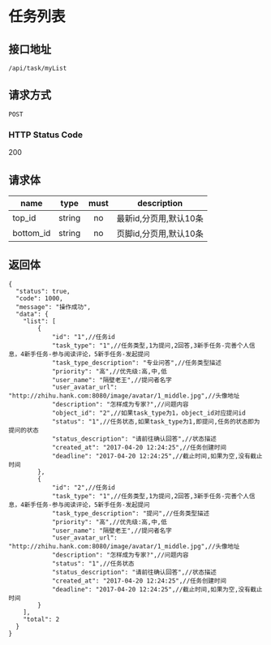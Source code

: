# 任务列表

## 接口地址

`/api/task/myList`

## 请求方式

`POST`

### HTTP Status Code

200

## 请求体

| name     | type     | must     | description |
|----------|:--------:|:--------:|:--------:|
| top_id   | string   | no      | 最新id,分页用,默认10条 |
| bottom_id   | string   | no      | 页脚id,分页用,默认10条 |



## 返回体

```json5
{
  "status": true,
  "code": 1000,
  "message": "操作成功",
  "data": {
    "list": [
        {
            "id": "1",//任务id
            "task_type": "1",//任务类型,1为提问,2回答,3新手任务-完善个人信息，4新手任务-参与阅读评论，5新手任务-发起提问
            "task_type_description": "专业问答",//任务类型描述
            "priority": "高",//优先级:高,中,低
            "user_name": "隔壁老王",//提问者名字
            "user_avatar_url": "http://zhihu.hank.com:8080/image/avatar/1_middle.jpg",//头像地址
            "description": "怎样成为专家?",//问题内容
            "object_id": "2",//如果task_type为1，object_id对应提问id
            "status": "1",//任务状态,如果task_type为1,即提问,任务的状态即为提问的状态
            "status_description": "请前往确认回答",//状态描述
            "created_at": "2017-04-20 12:24:25",//任务创建时间
            "deadline": "2017-04-20 12:24:25",//截止时间,如果为空,没有截止时间
        },
        {
            "id": "2",//任务id
            "task_type": "1",//任务类型,1为提问,2回答,3新手任务-完善个人信息，4新手任务-参与阅读评论，5新手任务-发起提问
            "task_type_description": "提问",//任务类型描述
            "priority": "高",//优先级:高,中,低
            "user_name": "隔壁老王",//提问者名字
            "user_avatar_url": "http://zhihu.hank.com:8080/image/avatar/1_middle.jpg",//头像地址
            "description": "怎样成为专家?",//问题内容
            "status": "1",//任务状态
            "status_description": "请前往确认回答",//状态描述
            "created_at": "2017-04-20 12:24:25",//任务创建时间
            "deadline": "2017-04-20 12:24:25",//截止时间,如果为空,没有截止时间
        }
    ],
    "total": 2
  }
}
``` 

